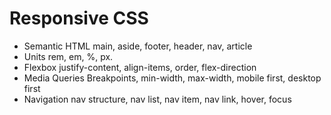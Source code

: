 # Responsive CSS
- Semantic HTML
main, aside, footer, header, nav, article
- Units
rem, em, %, px.
- Flexbox
justify-content, align-items, order, flex-direction
- Media Queries
Breakpoints, min-width, max-width, mobile first, desktop first
- Navigation
nav structure, nav list, nav item, nav link, hover, focus